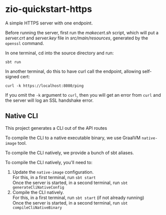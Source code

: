 # zio-quickstart-https

A simple HTTPS server with one endpoint.

Before running the server, first run the _makecert.sh_ script, which will put a
_server.crt_ and _server.key_ file in _src/main/resources_, generated by the
`openssl` command.

In one terminal, cd into the source directory and run:

```
sbt run
```

In another terminal, do this to have curl call the endpoint, allowing
self-signed cert:

```
curl -k https://localhost:8080/ping
```

If you omit the `-k` argument to `curl`, then you will get an error from `curl`
and the server will log an SSL handshake error.

## Native CLI

This project generates a CLI out of the API routes

To compile the CLI to a native executable binary, we use GraalVM `native-image` tool.

To compile the CLI natively, we provide a bunch of sbt aliases.

To compile the CLI natively, you'll need to:
1. Update the `native-image` configuration.     
   For this, in a first terminal, run `sbt start`   
   Once the server is started, in a second terminal, run `sbt generateCliNativeConfig`
2. Compile the CLI natively.     
   For this, in a first terminal, run `sbt start` (if not already running)    
   Once the server is started, in a second terminal, run `sbt compileCliNativeBinary`    
